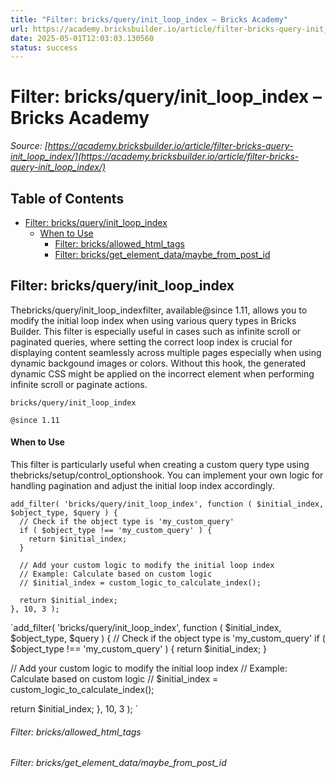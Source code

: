 ```yaml
---
title: "Filter: bricks/query/init_loop_index – Bricks Academy"
url: https://academy.bricksbuilder.io/article/filter-bricks-query-init_loop_index/
date: 2025-05-01T12:03:03.130560
status: success
---
```


# Filter: bricks/query/init_loop_index – Bricks Academy

*Source: [https://academy.bricksbuilder.io/article/filter-bricks-query-init_loop_index/](https://academy.bricksbuilder.io/article/filter-bricks-query-init_loop_index/)*

## Table of Contents

- [Filter: bricks/query/init_loop_index](#filter-bricksqueryinitloopindex)
    - [When to Use](#when-to-use)
        - [Filter: bricks/allowed_html_tags](#filter-bricksallowedhtmltags)
        - [Filter: bricks/get_element_data/maybe_from_post_id](#filter-bricksgetelementdatamaybefrompostid)

## Filter: bricks/query/init_loop_index

Thebricks/query/init_loop_indexfilter, available@since 1.11, allows you to modify the initial loop index when using various query types in Bricks Builder. This filter is especially useful in cases such as infinite scroll or paginated queries, where setting the correct loop index is crucial for displaying content seamlessly across multiple pages especially when using dynamic backgound images or colors. Without this hook, the generated dynamic CSS might be applied on the incorrect element when performing infinite scroll or paginate actions.

`bricks/query/init_loop_index`

`@since 1.11`

#### When to Use

This filter is particularly useful when creating a custom query type using thebricks/setup/control_optionshook. You can implement your own logic for handling pagination and adjust the initial loop index accordingly.

```
add_filter( 'bricks/query/init_loop_index', function ( $initial_index, $object_type, $query ) {
  // Check if the object type is 'my_custom_query'
  if ( $object_type !== 'my_custom_query' ) {
    return $initial_index;
  }

  // Add your custom logic to modify the initial loop index
  // Example: Calculate based on custom logic
  // $initial_index = custom_logic_to_calculate_index();

  return $initial_index;
}, 10, 3 );

```

`add_filter( 'bricks/query/init_loop_index', function ( $initial_index, $object_type, $query ) {
  // Check if the object type is 'my_custom_query'
  if ( $object_type !== 'my_custom_query' ) {
    return $initial_index;
  }

  // Add your custom logic to modify the initial loop index
  // Example: Calculate based on custom logic
  // $initial_index = custom_logic_to_calculate_index();

  return $initial_index;
}, 10, 3 );
`

###### Filter: bricks/allowed_html_tags

###### Filter: bricks/get_element_data/maybe_from_post_id

